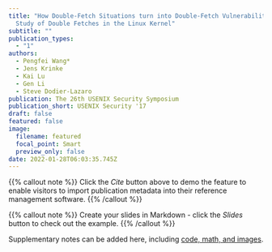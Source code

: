 ```yaml
---
title: "How Double-Fetch Situations turn into Double-Fetch Vulnerabilities: A
  Study of Double Fetches in the Linux Kernel"
subtitle: ""
publication_types:
  - "1"
authors:
  - Pengfei Wang*
  - Jens Krinke
  - Kai Lu
  - Gen Li
  - Steve Dodier-Lazaro
publication: The 26th USENIX Security Symposium
publication_short: USENIX Security '17
draft: false
featured: false
image:
  filename: featured
  focal_point: Smart
  preview_only: false
date: 2022-01-28T06:03:35.745Z
---
```

{{% callout note %}}
Click the *Cite* button above to demo the feature to enable visitors to import publication metadata into their reference management software.
{{% /callout %}}

{{% callout note %}}
Create your slides in Markdown - click the *Slides* button to check out the example.
{{% /callout %}}

Supplementary notes can be added here, including [code, math, and images](https://wowchemy.com/docs/writing-markdown-latex/).